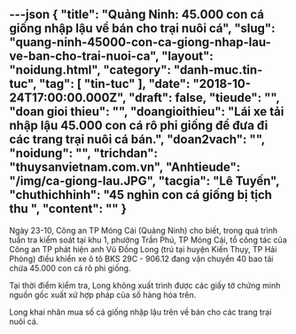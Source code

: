 ---json
{
    "title": "Quảng Ninh: 45.000 con cá giống nhập lậu về bán cho trại nuôi cá",
    "slug": "quang-ninh-45000-con-ca-giong-nhap-lau-ve-ban-cho-trai-nuoi-ca",
    "layout": "noidung.html",
    "category": "danh-muc.tin-tuc",
    "tag": [
        "tin-tuc"
    ],
    "date": "2018-10-24T17:00:00.000Z",
    "draft": false,
    "tieude": "",
    "doan gioi thieu": "",
    "doangioithieu": "Lái xe tải nhập lậu 45.000 con cá rô phi giống để đưa đi các trang trại nuôi cá bán.",
    "doan2vach": "",
    "noidung": "",
    "trichdan": "thuysanvietnam.com.vn",
    "Anhtieude": "/img/ca-giong-lau.JPG",
    "tacgia": "Lê Tuyến",
    "chuthichhinh": "45 nghìn con cá giống bị tịch thu ",
    "__content__": ""
}
---
<p>Ng&agrave;y 23-10, C&ocirc;ng an TP M&oacute;ng C&aacute;i (Quảng Ninh) cho biết, trong qu&aacute; tr&igrave;nh tuần tra kiểm so&aacute;t tại khu 1, phường Trần Ph&uacute;, TP M&oacute;ng C&aacute;i, tổ c&ocirc;ng t&aacute;c của C&ocirc;ng an TP ph&aacute;t hiện anh Vũ Đồng Long (tr&uacute; tại huyện Kiến Thụy, TP Hải Ph&ograve;ng) điều khiển xe &ocirc; t&ocirc; BKS 29C - 906.12 đang vận chuyển 40 bao tải chứa 45.000 con c&aacute; r&ocirc; phi giống.&nbsp;</p>

<p>Tại thời điểm kiểm tra, Long kh&ocirc;ng xuất tr&igrave;nh được c&aacute;c giấy tờ chứng minh nguồn gốc xuất xứ hợp ph&aacute;p của số h&agrave;ng h&oacute;a tr&ecirc;n.&nbsp;</p>

<p>Long khai nh&acirc;n mua số c&aacute; giống nhập lậu tr&ecirc;n về b&aacute;n cho c&aacute;c trang trại nu&ocirc;i c&aacute;.</p>
